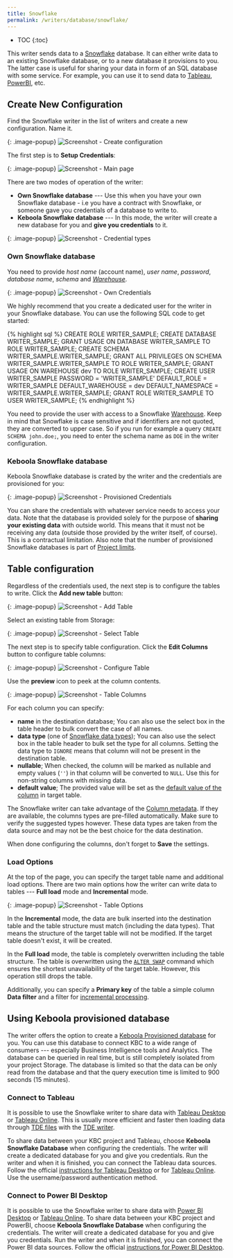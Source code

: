 ```yaml
---
title: Snowflake
permalink: /writers/database/snowflake/
---
```


* TOC
{:toc}

This writer sends data to a [Snowflake](https://www.snowflake.com/) database. It can either write data
to an existing Snowflake database, or to a new database it provisions to you. The latter case is useful
for sharing your data in form of an SQL database with some service. For example, you can use it to send
data to [Tableau](https://www.tableau.com/), [PowerBI](https://powerbi.microsoft.com/en-us/), etc.

## Create New Configuration
Find the Snowflake writer in the list of writers and create a new configuration. Name it.

{: .image-popup}
![Screenshot - Create configuration](/writers/database/snowflake/ui1.png)

The first step is to **Setup Credentials**:

{: .image-popup}
![Screenshot - Main page](/writers/database/snowflake/ui2.png)

There are two modes of operation of the writer:

- **Own Snowflake database** --- Use this when you have your own Snowflake database - i.e you have a contract with Snowflake, or someone gave you credentials of a database to write to.
- **Keboola Snowflake database** --- In this mode, the writer will create a new database for you and **give you credentials** to it.

{: .image-popup}
![Screenshot - Credential types](/writers/database/snowflake/credentials.png)

### Own Snowflake database
You need to provide *host name* (account name), *user name*, *password*, *database name*, *schema* and *[Warehouse](https://docs.snowflake.net/manuals/user-guide/warehouses.html)*.

{: .image-popup}
![Screenshot - Own Credentials](/writers/database/snowflake/own-credentials.png)

We highly recommend that you create a dedicated user for the writer in your Snowflake database. You can use the following SQL code to get started:

{% highlight sql %}
CREATE ROLE WRITER_SAMPLE;
CREATE DATABASE WRITER_SAMPLE;
GRANT USAGE ON DATABASE WRITER_SAMPLE TO ROLE WRITER_SAMPLE;
CREATE SCHEMA WRITER_SAMPLE.WRITER_SAMPLE;
GRANT ALL PRIVILEGES ON SCHEMA WRITER_SAMPLE.WRITER_SAMPLE TO ROLE WRITER_SAMPLE;
GRANT USAGE ON WAREHOUSE dev TO ROLE WRITER_SAMPLE;
CREATE USER WRITER_SAMPLE PASSWORD = 'WRITER_SAMPLE'
			DEFAULT_ROLE = WRITER_SAMPLE
			DEFAULT_WAREHOUSE = dev
			DEFAULT_NAMESPACE = WRITER_SAMPLE.WRITER_SAMPLE;
GRANT ROLE WRITER_SAMPLE TO USER WRITER_SAMPLE;
{% endhighlight %}

You need to provide the user with access to a Snowflake [Warehouse](https://docs.snowflake.net/manuals/user-guide/warehouses.html).
Keep in mind that Snowflake is case sensitive and if identifiers are not quoted, they are converted to upper case. So if you run for example a
query `CREATE SCHEMA john.doe;`, you need to enter the schema name as `DOE` in the writer configuration.

### Keboola Snowflake database
Keboola Snowflake database is crated by the writer and the credentials are provisioned for you:

{: .image-popup}
![Screenshot - Provisioned Credentials](/writers/database/snowflake/provisioned-credentials.png)

You can share the credentials with whatever service needs to access your data.
Note that the database is provided solely for the purpose of **sharing your existing data** with outside world.
This means that it must not be receiving any data (outside those provided by the writer itself, of course). This is a contractual limitation.
Also note that the number of provisioned Snowflake databases is part of [Project limits](/management/project/limits/).

## Table configuration
Regardless of the credentials used, the next step is to configure the tables to write. Click the **Add new table** button:

{: .image-popup}
![Screenshot - Add Table](/writers/database/snowflake/add-table.png)

Select an existing table from Storage:

{: .image-popup}
![Screenshot - Select Table](/writers/database/snowflake/select-table.png)

The next step is to specify table configuration. Click the **Edit Columns** button to configure table columns:

{: .image-popup}
![Screenshot - Configure Table](/writers/database/snowflake/configure-table.png)

Use the **preview** icon to peek at the column contents.

{: .image-popup}
![Screenshot - Table Columns](/writers/database/snowflake/table-columns.png)

For each column you can specify:

- **name** in the destination database; You can also use the select box in the table header to bulk convert the case of all names.
- **data type** (one of [Snowflake data types](https://docs.snowflake.net/manuals/sql-reference/data-types.html)); You can also use the select box in the table header to bulk set the type for all columns. Setting the data type to `IGNORE` means that column will not be present in the destination table.
- **nullable**; When checked, the column will be marked as nullable and empty values (`''`) in that column will be converted to `NULL`. Use this for non-string columns with missing data.
- **default value**; The provided value will be set as the [default value of the column](https://docs.snowflake.net/manuals/sql-reference/sql/create-table.html#optional-parameters) in target table.

The Snowflake writer can take advantage of the [Column metadata](/storage/tables/metadata/). If they are available, the
columns types are pre-filled automatically. Make sure to verify the suggested types however. These data types are taken
from the data source and may not be the best choice for the data destination.

When done configuring the columns, don't forget to **Save** the settings.

### Load Options
At the top of the page, you can specify the target table name and additional load options. There are two main options how the writer
can write data to tables --- **Full load** mode and **Incremental** mode.

{: .image-popup}
![Screenshot - Table Options](/writers/database/snowflake/table-options.png)

In the **Incremental** mode, the data are bulk inserted into
the destination table and the table structure must match (including the data types). That means the structure of the target table
will not be modified. If the target table doesn't exist, it will be created.

In the **Full load** mode, the table is completely overwritten including the table structure. The table is overwritten
using the [`ALTER SWAP`](https://docs.snowflake.net/manuals/sql-reference/sql/alter-table.html#parameters) command which ensures
the shortest unavailability of the target table. However, this operation still drops the table.

Additionally, you can specify a **Primary key** of the table a simple column **Data filter** and a filter for
[incremental processing](/storage/tables/#incremental-processing).

## Using Keboola provisioned database
The writer offers the option to create a [Keboola Provisioned database](#keboola-snowflake-database) for you. You can
use this database to connect KBC to a wide range of consumers --- especially Business Intelligence tools and Analytics.
The database can be queried in real time, but is still completely isolated from your project Storage. The database is
limited so that the data can be only read from the database and that the query execution time is limited to
900 seconds (15 minutes).

### Connect to Tableau
It is possible to use the Snowflake writer to share data with [Tableau Desktop](https://www.tableau.com/products/desktop) or
[Tableau Online](https://www.tableau.com/products/cloud-bi). This is usually more efficient and
faster then loading data through [TDE files](https://www.tableau.com/about/blog/2014/7/understanding-tableau-data-extracts-part1)
with the [TDE writer](/writers/bi-tools/tableau/).

To share data between your KBC project and Tableau, choose **Keboola Snowflake Database** when configuring the credentials.
The writer will create a dedicated database for you and give you credentials. Run the writer and when it is finished, you can
connect the Tableau data sources. Follow the official [instructions for Tableau Desktop](https://onlinehelp.tableau.com/current/pro/desktop/en-us/examples_snowflake.htm)
or for [Tableau Online](https://onlinehelp.tableau.com/current/online/en-us/to_connect_live_sql.htm). Use the username/password
authentication method.

### Connect to Power BI Desktop
It is possible to use the Snowflake writer to share data with [Power BI Desktop](https://powerbi.microsoft.com/en-us/desktop/) or
[Tableau Online](https://www.tableau.com/products/cloud-bi).
To share data between your KBC project and PowerBI, choose **Keboola Snowflake Database** when configuring the credentials.
The writer will create a dedicated database for you and give you credentials. Run the writer and when it is finished, you can
connect the Power BI data sources. Follow the official [instructions for Power BI Desktop](https://docs.microsoft.com/en-us/power-bi/desktop-connect-snowflake).
